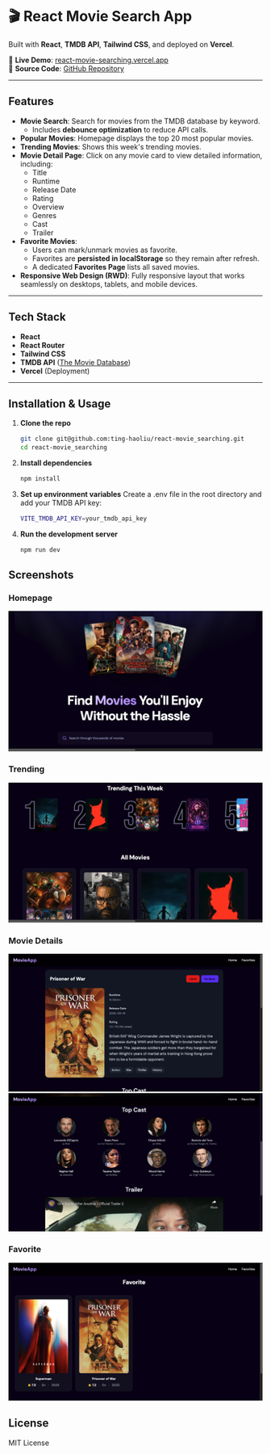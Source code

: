 # 🎬 React Movie Search App

Built with **React**, **TMDB API**, **Tailwind CSS**, and deployed on **Vercel**.   

🚀 **Live Demo**: [react-movie-searching.vercel.app](https://react-movie-searching.vercel.app/)  
📂 **Source Code**: [GitHub Repository](https://github.com/ting-haoliu/react-movie_searching)


---

## Features

- **Movie Search**: Search for movies from the TMDB database by keyword.
    - Includes **debounce optimization** to reduce API calls.
- **Popular Movies**: Homepage displays the top 20 most popular movies.  
- **Trending Movies**: Shows this week's trending movies.  
- **Movie Detail Page**: Click on any movie card to view detailed information, including:
  - Title  
  - Runtime  
  - Release Date  
  - Rating  
  - Overview  
  - Genres
  - Cast
  - Trailer
- **Favorite Movies**:  
  - Users can mark/unmark movies as favorite.  
  - Favorites are **persisted in localStorage** so they remain after refresh.  
  - A dedicated **Favorites Page** lists all saved movies.  
- **Responsive Web Design (RWD)**: Fully responsive layout that works seamlessly on desktops, tablets, and mobile devices.

---

## Tech Stack

- **React**  
- **React Router**  
- **Tailwind CSS**  
- **TMDB API** ([The Movie Database](https://www.themoviedb.org/documentation/api))  
- **Vercel** (Deployment)

---

## Installation & Usage

1. **Clone the repo**
    ```bash
    git clone git@github.com:ting-haoliu/react-movie_searching.git
    cd react-movie_searching
2. **Install dependencies**
    ```bash
    npm install
3. **Set up environment variables**
    Create a .env file in the root directory and add your TMDB API key:
    ```bash
    VITE_TMDB_API_KEY=your_tmdb_api_key
4. **Run the development server**
    ```bash
    npm run dev
## Screenshots

### Homepage
![React Movie Search App Homepage Screenshot](screenshots/Homepage.png)

### Trending
![React Movie Search App Trending Movies Screenshot](screenshots/Trending.png)

### Movie Details
![React Movie Search App Movie Detail Page Screenshot](screenshots/Detail1.png)
![React Movie Search App Movie Detail Page Additional Screenshot](screenshots/Detail2.png)

### Favorite
![React Movie Search App Favorites Page Screenshot](screenshots/Favorite.png)

## License
MIT License